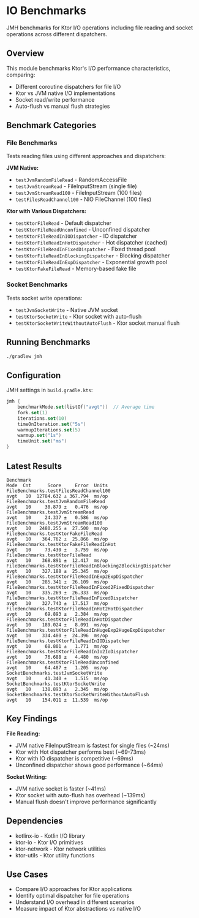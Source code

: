 # IO Benchmarks

JMH benchmarks for Ktor I/O operations including file reading and socket operations across different dispatchers.

## Overview

This module benchmarks Ktor's I/O performance characteristics, comparing:
- Different coroutine dispatchers for file I/O
- Ktor vs JVM native I/O implementations
- Socket read/write performance
- Auto-flush vs manual flush strategies

## Benchmark Categories

### File Benchmarks

Tests reading files using different approaches and dispatchers:

**JVM Native:**
- `testJvmRandomFileRead` - RandomAccessFile
- `testJvmStreamRead` - FileInputStream (single file)
- `testJvmStreamRead100` - FileInputStream (100 files)
- `testFilesReadChannel100` - NIO FileChannel (100 files)

**Ktor with Various Dispatchers:**
- `testKtorFileRead` - Default dispatcher
- `testKtorFileReadUnconfined` - Unconfined dispatcher
- `testKtorFileReadInIODispatcher` - IO dispatcher
- `testKtorFileReadInHotDispatcher` - Hot dispatcher (cached)
- `testKtorFileReadInFixedDispatcher` - Fixed thread pool
- `testKtorFileReadInBlockingDispatcher` - Blocking dispatcher
- `testKtorFileReadInExpDispatcher` - Exponential growth pool
- `testKtorFakeFileRead` - Memory-based fake file

### Socket Benchmarks

Tests socket write operations:

- `testJvmSocketWrite` - Native JVM socket
- `testKtorSocketWrite` - Ktor socket with auto-flush
- `testKtorSocketWriteWithoutAutoFlush` - Ktor socket manual flush

## Running Benchmarks

```bash
./gradlew jmh
```

## Configuration

JMH settings in `build.gradle.kts`:

```kotlin
jmh {
    benchmarkMode.set(listOf("avgt"))  // Average time
    fork.set(1)
    iterations.set(10)
    timeOnIteration.set("5s")
    warmupIterations.set(5)
    warmup.set("1s")
    timeUnit.set("ms")
}
```

## Latest Results

```
Benchmark                                                            Mode  Cnt      Score     Error  Units
FileBenchmarks.testFilesReadChannel100                               avgt   10  12784.632 ± 367.794  ms/op
FileBenchmarks.testJvmRandomFileRead                                 avgt   10     30.879 ±   0.476  ms/op
FileBenchmarks.testJvmStreamRead                                     avgt   10     24.337 ±   0.586  ms/op
FileBenchmarks.testJvmStreamRead100                                  avgt   10   2480.255 ±  27.500  ms/op
FileBenchmarks.testKtorFakeFileRead                                  avgt   10    364.762 ±  25.866  ms/op
FileBenchmarks.testKtorFakeFileReadInHot                             avgt   10     73.430 ±   3.759  ms/op
FileBenchmarks.testKtorFileRead                                      avgt   10    368.891 ±  12.417  ms/op
FileBenchmarks.testKtorFileReadInBlocking2BlockingDispatcher         avgt   10    327.188 ±  25.345  ms/op
FileBenchmarks.testKtorFileReadInExp2ExpDispatcher                   avgt   10    285.341 ±  26.109  ms/op
FileBenchmarks.testKtorFileReadInFixed2FixedDispatcher               avgt   10    335.269 ±  26.333  ms/op
FileBenchmarks.testKtorFileReadInFixedDispatcher                     avgt   10    327.743 ±  17.517  ms/op
FileBenchmarks.testKtorFileReadInHot2HotDispatcher                   avgt   10     69.893 ±   2.384  ms/op
FileBenchmarks.testKtorFileReadInHotDispatcher                       avgt   10    189.024 ±   8.091  ms/op
FileBenchmarks.testKtorFileReadInHugeExp2HugeExpDispatcher           avgt   10    334.480 ±  24.396  ms/op
FileBenchmarks.testKtorFileReadInIODispatcher                        avgt   10     68.801 ±   1.771  ms/op
FileBenchmarks.testKtorFileReadInIo2IoDispatcher                     avgt   10     76.688 ±   4.480  ms/op
FileBenchmarks.testKtorFileReadUnconfined                            avgt   10     64.487 ±   1.205  ms/op
SocketBenchmarks.testJvmSocketWrite                                  avgt   10     41.340 ±   1.515  ms/op
SocketBenchmarks.testKtorSocketWrite                                 avgt   10    138.893 ±   2.345  ms/op
SocketBenchmarks.testKtorSocketWriteWithoutAutoFlush                 avgt   10    154.011 ±  11.539  ms/op
```

## Key Findings

**File Reading:**
- JVM native FileInputStream is fastest for single files (~24ms)
- Ktor with Hot dispatcher performs best (~69-73ms)
- Ktor with IO dispatcher is competitive (~69ms)
- Unconfined dispatcher shows good performance (~64ms)

**Socket Writing:**
- JVM native socket is faster (~41ms)
- Ktor socket with auto-flush has overhead (~139ms)
- Manual flush doesn't improve performance significantly

## Dependencies

- kotlinx-io - Kotlin I/O library
- ktor-io - Ktor I/O primitives
- ktor-network - Ktor network utilities
- ktor-utils - Ktor utility functions

## Use Cases

- Compare I/O approaches for Ktor applications
- Identify optimal dispatcher for file operations
- Understand I/O overhead in different scenarios
- Measure impact of Ktor abstractions vs native I/O